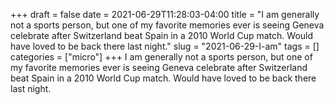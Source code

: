 +++draft = falsedate = 2021-06-29T11:28:03-04:00title = "I am generally not a sports person, but one of my favorite memories ever is seeing Geneva celebrate after Switzerland beat Spain in a 2010 World Cup match. Would have loved to be back there last night."slug = "2021-06-29-I-am"tags = []categories = ["micro"]+++I am generally not a sports person, but one of my favorite memories ever is seeing Geneva celebrate after Switzerland beat Spain in a 2010 World Cup match. Would have loved to be back there last night.
